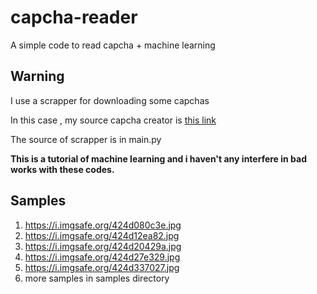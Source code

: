 # capcha-reader
A simple code to read capcha + machine learning

## Warning
I use a scrapper for downloading some capchas

In this case , my source capcha creator is [this link](http://student.iaun.ac.ir)

The source of scrapper is in main.py

**This is a tutorial of machine learning and i haven't any interfere in bad works with these codes.**

## Samples 
1. https://i.imgsafe.org/424d080c3e.jpg
2. https://i.imgsafe.org/424d12ea82.jpg
3. https://i.imgsafe.org/424d20429a.jpg
4. https://i.imgsafe.org/424d27e329.jpg
5. https://i.imgsafe.org/424d337027.jpg
6. more samples in samples directory
